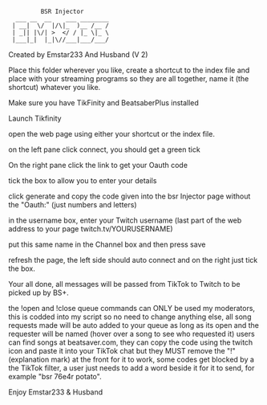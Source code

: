 
             BSR Injector             
      ___ __  __    ___ ________      
     | __|  \/  |/\|_  )__ /__ /      
     | _|| |\/| >  </ / |_ \|_ \      
     |___|_|  |_|\//___|___/___/      
Created by Emstar233 And Husband (V 2)


Place this folder wherever you like, create a shortcut to the index file and place with your streaming programs so they are all together, name it (the shortcut) whatever you like.

Make sure you have TikFinity and BeatsaberPlus installed

Launch Tikfinity

open the web page using either your shortcut or the index file.

on the left pane click connect, you should get a green tick

On the right pane click the link to get your Oauth code

tick the box to allow you to enter your details

click generate and copy the code given into the bsr Injector page without the "Oauth:" (just numbers and letters)

in the username box, enter your Twitch username (last part of the web address to your page twitch.tv/YOURUSERNAME)

put this same name in the Channel box and then press save

refresh the page, the left side should auto connect and on the right just tick the box.

Your all done, all messages will be passed from TikTok to Twitch to be picked up by BS+.

the !open and !close queue commands can ONLY be used my moderators, this is codded into my script so no need to change anything else, all song requests made will be auto added to your queue as long as its open and the requester will be named (hover over a song to see who requested it) users can find songs at beatsaver.com, they can copy the code using the twitch icon and paste it into your TikTok chat but they MUST remove the "!" (explanation mark) at the front for it to work, some codes get blocked by a the TikTok filter, a user just needs to add a word beside it for it to send, for example "bsr 76e4r potato".

Enjoy
Emstar233 & Husband
